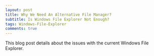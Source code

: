 ```yaml
---
layout: post
title: Why We Need An Alternative File Manager?
subtitle: Is Windows File Explorer Not Enough?
tags: Windows-File-Explorer
comments: true
---
```


This blog post details about the issues with the current Windows File Explorer.
